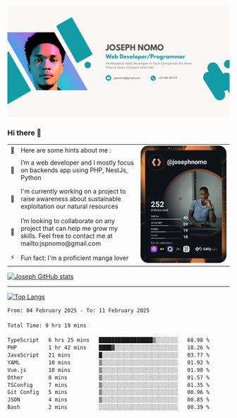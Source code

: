 ![Banner of my profile!](/Joseph_NOMO_NEW.png "Banner")

### Hi there 👋

<!--- | --  | 👋  | Here are some hints about me :                                                                                                 | <td rowspan=6><img src="/devcard.svg" width="400" alt="Joseph NOMO's Dev Card"/></td> |
| --- | --- | ------------------------------------------------------------------------------------------------------------------------------ | ------------------------------------------------------------------------------------- |
| --  | 🔭  | I’m a web developer and I mostly focus on backends app using PHP, NestJs, Python                                               |
| --  | 🦁  | I'm currently working on a project to raise awareness about sustainable exploitation our natural resources                     |
| --  | 👯  | I’m looking to collaborate on any project that can help me grow my skills. Feel free to contact me at mailto:jspnomo@gmail.com |
| --  | ⚡  | Fun fact: I'm a proficient manga lover                                                                                         |
--->

<table>
    <tr>
        <td width="1%">👋</td>
        <td width="55%">Here are some hints about me :</td>
        <td rowspan=6 width="44%"><img src="/devcard.svg" width="400" alt="Joseph NOMO's Dev Card"/></td>
    </tr>
    <tr>
        <td>🔭</td>
        <td>I’m a web developer and I mostly focus on backends app using PHP, NestJs, Python</td>
    </tr>
    <tr>
        <td>🦁</td>
        <td>I'm currently working on a project to raise awareness about sustainable exploitation our natural resources</td>
    </tr>
    <tr>
        <td>👯</td>
        <td>I’m looking to collaborate on any project that can help me grow my skills. Feel free to contact me at mailto:jspnomo@gmail.com</td>
    </tr>
    <tr>
        <td>⚡</td>
        <td>Fun fact: I'm a proficient manga lover</td>
    </tr>

</table>

[![Joseph GitHub stats](https://github-readme-stats-seven-sigma-53.vercel.app/api?username=Jspascal)](https://github.com/Jspascal/github-readme-stats)

---

[![Top Langs](https://github-readme-stats-seven-sigma-53.vercel.app/api/top-langs/?username=Jspascal&layout=compact)](https://github.com/Jspascal/github-readme-stats)

<!--START_SECTION:waka-->

```txt
From: 04 February 2025 - To: 11 February 2025

Total Time: 9 hrs 19 mins

TypeScript   6 hrs 25 mins   █████████████████▒░░░░░░░   68.98 %
PHP          1 hr 42 mins    ████▓░░░░░░░░░░░░░░░░░░░░   18.26 %
JavaScript   21 mins         █░░░░░░░░░░░░░░░░░░░░░░░░   03.77 %
YAML         10 mins         ▒░░░░░░░░░░░░░░░░░░░░░░░░   01.92 %
Vue.js       10 mins         ▒░░░░░░░░░░░░░░░░░░░░░░░░   01.90 %
Other        8 mins          ▒░░░░░░░░░░░░░░░░░░░░░░░░   01.57 %
TSConfig     7 mins          ▒░░░░░░░░░░░░░░░░░░░░░░░░   01.35 %
Git Config   5 mins          ▒░░░░░░░░░░░░░░░░░░░░░░░░   00.96 %
JSON         4 mins          ▒░░░░░░░░░░░░░░░░░░░░░░░░   00.85 %
Bash         2 mins          ░░░░░░░░░░░░░░░░░░░░░░░░░   00.39 %
```

<!--END_SECTION:waka-->
